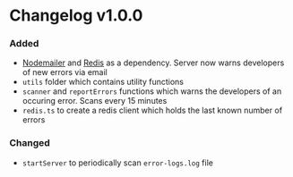 # Changelog v1.0.0

### Added

- [Nodemailer](https://www.npmjs.com/package/nodemailer) and [Redis](https://www.npmjs.com/package/redis) as a dependency. Server now warns developers of new errors via email
- `utils` folder which contains utility functions
- `scanner` and `reportErrors` functions which warns the developers of an occuring error. Scans every 15 minutes
- `redis.ts` to create a redis client which holds the last known number of errors

### Changed

- `startServer` to periodically scan `error-logs.log` file
